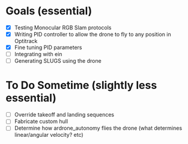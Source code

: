 # Goals (essential)
- [x] Testing Monocular RGB Slam protocols
- [x] Writing PID controller to allow the drone to fly to any position in
Optitrack
- [x] Fine tuning PID parameters
- [ ] Integrating with ein
- [ ] Generating SLUGS using the drone

# To Do Sometime (slightly less essential)
- [ ] Override takeoff and landing sequences
- [ ] Fabricate custom hull
- [ ] Determine how ardrone_autonomy flies the drone (what determines
linear/angular velocity? etc)
